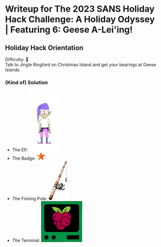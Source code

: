 # Writeup for The 2023 SANS Holiday Hack Challenge: A Holiday Odyssey \| Featuring 6: Geese A-Lei'ing!
## Holiday Hack Orientation
Difficulty: :christmas_tree:  
Talk to Jingle Ringford on Christmas Island and get your bearings at Geese Islands

### (Kind of) Solution
* The Elf: ![jingle](imgs/JingleRingford.png)  
* The Badge: ![badge](imgs/badge_base.png)  
* The Fishing Pole: ![fishingpole](imgs/fishingpole.png)
* The Terminal: ![cranpi](imgs/cranpi.png)  